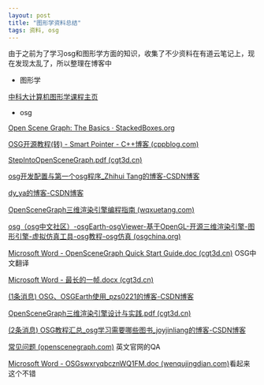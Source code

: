```yaml
---
layout: post
title: "图形学资料总结"
tags: 资料, osg
---
```


由于之前为了学习osg和图形学方面的知识，收集了不少资料在有道云笔记上，现在发现太乱了，所以整理在博客中



- 图形学

[中科大计算机图形学课程主页](http://staff.ustc.edu.cn/~tongwh/CG_2019/)



- osg

[Open Scene Graph: The Basics · StackedBoxes.org](https://stackedboxes.org/2010/05/05/osg-part-1-the-basics/)

[OSG开源教程(转) - Smart Pointer - C++博客 (cppblog.com)](http://www.cppblog.com/xx1206917580/archive/2011/07/19/151412.html)

[StepIntoOpenSceneGraph.pdf (cgt3d.cn)](http://wiki.cgt3d.cn/mediawiki/images/b/b2/StepIntoOpenSceneGraph.pdf)

[osg开发配置与第一个osg程序_Zhihui Tang的博客-CSDN博客](https://blog.csdn.net/forcsdn_tang/article/details/122273695?ops_request_misc=%7B%22request%5Fid%22%3A%22169235074116800180698318%22%2C%22scm%22%3A%2220140713.130102334..%22%7D&request_id=169235074116800180698318&biz_id=0&utm_medium=distribute.pc_search_result.none-task-blog-2~all~sobaiduend~default-4-122273695-null-null.142^v93^insert_down1&utm_term=osg教程&spm=1018.2226.3001.4187)

[dy_ya的博客-CSDN博客](https://blog.csdn.net/didi_ya/article/details/112399742)

[OpenSceneGraph三维渲染引擎编程指南 (wqxuetang.com)](https://lib-stdu.wqxuetang.com/book/73134)

[osg（osg中文社区）-osgEarth-osgViewer-基于OpenGL-开源三维渲染引擎-图形引擎-虚拟仿真工具-osg教程-osg仿真 (osgchina.org)](http://www.osgchina.org/)

[Microsoft Word - OpenSceneGraph Quick Start Guide.doc (cgt3d.cn)](http://wiki.cgt3d.cn/mediawiki/images/5/54/OSG快速入门.pdf)  OSG中文翻译

[Microsoft Word - 最长的一帧.docx (cgt3d.cn)](http://wiki.cgt3d.cn/mediawiki/images/0/08/最长的一帧.pdf)

[(1条消息) OSG、OSGEarth使用_pzs0221的博客-CSDN博客](https://blog.csdn.net/pzs0221/article/details/124020017)

[OpenSceneGraph三维渲染引擎设计与实践.pdf (cgt3d.cn)](http://wiki.cgt3d.cn/mediawiki/images/4/40/OpenSceneGraph三维渲染引擎设计与实践.pdf)

[(2条消息) OSG教程汇总_osg学习需要哪些图书_joyjinliang的博客-CSDN博客](https://blog.csdn.net/fage888888882001/article/details/46954905)

[常见问题 (openscenegraph.com)](https://www.openscenegraph.com/index.php/support/faq#IhavenoideawhatOpenSceneGraphiscanyougivemeashortdescription)  英文官网的QA

[Microsoft Word - OSGswxryqbcznWQ1FM.doc (wenqujingdian.com)](http://www.wenqujingdian.com/Public/editor/attached/file/20180428/20180428094803_30813.pdf)看起来这个不错